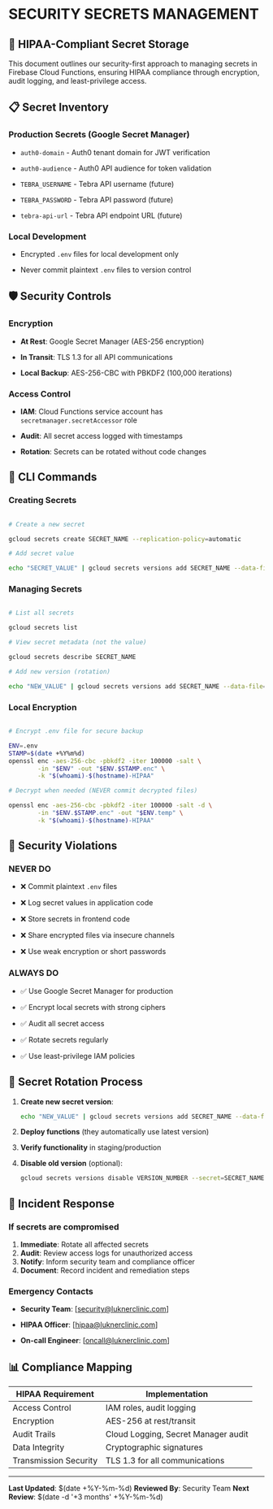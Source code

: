 
# SECURITY SECRETS MANAGEMENT

## 🔐 HIPAA-Compliant Secret Storage

This document outlines our security-first approach to managing secrets in Firebase Cloud Functions, ensuring HIPAA compliance through encryption, audit logging, and least-privilege access.

## 📋 Secret Inventory

### Production Secrets (Google Secret Manager)

- `auth0-domain` - Auth0 tenant domain for JWT verification

- `auth0-audience` - Auth0 API audience for token validation

- `TEBRA_USERNAME` - Tebra API username (future)

- `TEBRA_PASSWORD` - Tebra API password (future)

- `tebra-api-url` - Tebra API endpoint URL (future)

### Local Development

- Encrypted `.env` files for local development only

- Never commit plaintext `.env` files to version control

## 🛡️ Security Controls

### Encryption

- **At Rest**: Google Secret Manager (AES-256 encryption)

- **In Transit**: TLS 1.3 for all API communications

- **Local Backup**: AES-256-CBC with PBKDF2 (100,000 iterations)

### Access Control

- **IAM**: Cloud Functions service account has `secretmanager.secretAccessor` role

- **Audit**: All secret access logged with timestamps

- **Rotation**: Secrets can be rotated without code changes

## 📝 CLI Commands

### Creating Secrets

```bash

# Create a new secret

gcloud secrets create SECRET_NAME --replication-policy=automatic

# Add secret value

echo "SECRET_VALUE" | gcloud secrets versions add SECRET_NAME --data-file=-

```

### Managing Secrets

```bash

# List all secrets

gcloud secrets list

# View secret metadata (not the value)

gcloud secrets describe SECRET_NAME

# Add new version (rotation)

echo "NEW_VALUE" | gcloud secrets versions add SECRET_NAME --data-file=-

```

### Local Encryption

```bash

# Encrypt .env file for secure backup

ENV=.env
STAMP=$(date +%Y%m%d)
openssl enc -aes-256-cbc -pbkdf2 -iter 100000 -salt \
        -in "$ENV" -out "$ENV.$STAMP.enc" \
        -k "$(whoami)-$(hostname)-HIPAA"

# Decrypt when needed (NEVER commit decrypted files)

openssl enc -aes-256-cbc -pbkdf2 -iter 100000 -salt -d \
        -in "$ENV.$STAMP.enc" -out "$ENV.temp" \
        -k "$(whoami)-$(hostname)-HIPAA"

```

## 🚫 Security Violations

### NEVER DO

- ❌ Commit plaintext `.env` files

- ❌ Log secret values in application code

- ❌ Store secrets in frontend code

- ❌ Share encrypted files via insecure channels

- ❌ Use weak encryption or short passwords

### ALWAYS DO

- ✅ Use Google Secret Manager for production

- ✅ Encrypt local secrets with strong ciphers

- ✅ Audit all secret access

- ✅ Rotate secrets regularly

- ✅ Use least-privilege IAM policies

## 🔄 Secret Rotation Process

1. **Create new secret version**:
   ```bash
   echo "NEW_VALUE" | gcloud secrets versions add SECRET_NAME --data-file=-
   ```

2. **Deploy functions** (they automatically use latest version)

3. **Verify functionality** in staging/production

4. **Disable old version** (optional):
   ```bash
   gcloud secrets versions disable VERSION_NUMBER --secret=SECRET_NAME
   ```

## 🚨 Incident Response

### If secrets are compromised

1. **Immediate**: Rotate all affected secrets
2. **Audit**: Review access logs for unauthorized access
3. **Notify**: Inform security team and compliance officer
4. **Document**: Record incident and remediation steps

### Emergency Contacts

- **Security Team**: [security@luknerclinic.com]

- **HIPAA Officer**: [hipaa@luknerclinic.com]

- **On-call Engineer**: [oncall@luknerclinic.com]

## 📊 Compliance Mapping

| HIPAA Requirement | Implementation |
|-------------------|----------------|
| Access Control | IAM roles, audit logging |
| Encryption | AES-256 at rest/transit |
| Audit Trails | Cloud Logging, Secret Manager audit |
| Data Integrity | Cryptographic signatures |
| Transmission Security | TLS 1.3 for all communications |

---

**Last Updated**: $(date +%Y-%m-%d)
**Reviewed By**: Security Team
**Next Review**: $(date -d '+3 months' +%Y-%m-%d)
